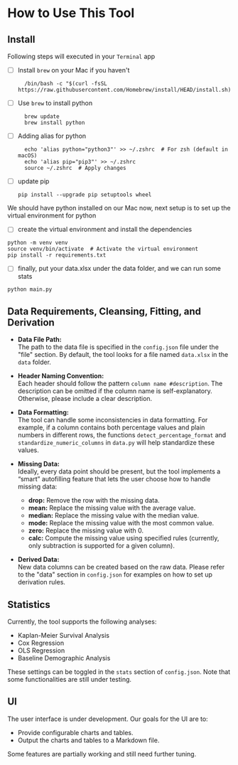 # How to Use This Tool

## Install
Following steps will executed in your `Terminal` app
- [ ] Install `brew` on your Mac if you haven't
  ```
    /bin/bash -c "$(curl -fsSL https://raw.githubusercontent.com/Homebrew/install/HEAD/install.sh)"
  ```
- [ ] Use `brew` to install python
  ```
    brew update
    brew install python
  ```
- [ ] Adding alias for python
  ```
    echo 'alias python="python3"' >> ~/.zshrc  # For zsh (default in macOS)
    echo 'alias pip="pip3"' >> ~/.zshrc
    source ~/.zshrc  # Apply changes
  ```
- [ ] update pip
  ```
  pip install --upgrade pip setuptools wheel
  ```

We should have python installed on our Mac now, next setup is to set up the virtual environment for python
- [ ] create the virtual environment and install the dependencies
```
python -m venv venv
source venv/bin/activate  # Activate the virtual environment
pip install -r requirements.txt
```

- [ ] finally, put your data.xlsx under the data folder, and we can run some stats
```
python main.py
```


## Data Requirements, Cleansing, Fitting, and Derivation

- **Data File Path:**  
  The path to the data file is specified in the `config.json` file under the "file" section. By default, the tool looks for a file named `data.xlsx` in the `data` folder.

- **Header Naming Convention:**  
  Each header should follow the pattern `column name #description`. The description can be omitted if the column name is self-explanatory. Otherwise, please include a clear description.

- **Data Formatting:**  
  The tool can handle some inconsistencies in data formatting. For example, if a column contains both percentage values and plain numbers in different rows, the functions `detect_percentage_format` and `standardize_numeric_columns` in `data.py` will help standardize these values.

- **Missing Data:**  
  Ideally, every data point should be present, but the tool implements a “smart” autofilling feature that lets the user choose how to handle missing data:
  - **drop:** Remove the row with the missing data.
  - **mean:** Replace the missing value with the average value.
  - **median:** Replace the missing value with the median value.
  - **mode:** Replace the missing value with the most common value.
  - **zero:** Replace the missing value with 0.
  - **calc:** Compute the missing value using specified rules (currently, only subtraction is supported for a given column).

- **Derived Data:**  
  New data columns can be created based on the raw data. Please refer to the "data" section in `config.json` for examples on how to set up derivation rules.

## Statistics

Currently, the tool supports the following analyses:

- Kaplan-Meier Survival Analysis
- Cox Regression
- OLS Regression
- Baseline Demographic Analysis

These settings can be toggled in the `stats` section of `config.json`. Note that some functionalities are still under testing.

## UI

The user interface is under development. Our goals for the UI are to:

- Provide configurable charts and tables.
- Output the charts and tables to a Markdown file.

Some features are partially working and still need further tuning.